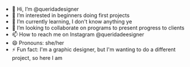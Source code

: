 - 👋 Hi, I’m @queridadesigner
- 👀 I’m interested in beginners doing first projects
- 🌱 I’m currently learning, I don't know anything ye
- 💞️ I’m looking to collaborate on programs to present progress to clients
- 📫 How to reach me on Instagram @queridadeesigner
- 😄 Pronouns: she/her
- ⚡ Fun fact: I'm a graphic designer, but I'm wanting to do a different project, so here I am

<!---
queridadesigner/queridadesigner is a ✨ special ✨ repository because its `README.md` (this file) appears on your GitHub profile.
You can click the Preview link to take a look at your changes.
--->
